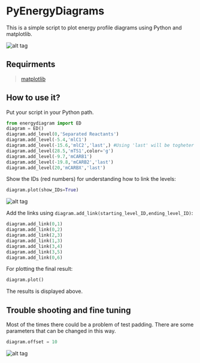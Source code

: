 # PyEnergyDiagrams
This is a simple script to plot energy profile diagrams using Python and matplotlib.

![alt tag](https://github.com/giacomomarchioro/PyEnergyDiagrams/blob/master/Final.png)
## Requirments
  > [matplotlib](http://matplotlib.org/users/installing.html)
  
## How to use it?

Put your script in your Python path.

```python
from energydiagram import ED
diagram = ED()
diagram.add_level(0,'Separated Reactants')
diagram.add_level(-5.4,'mlC1')
diagram.add_level(-15.6,'mlC2','last',) #Using 'last' will be togheter with the previous level
diagram.add_level(28.5,'mTS1',color='g')
diagram.add_level(-9.7,'mCARB1')
diagram.add_level(-19.8,'mCARB2','last')
diagram.add_level(20,'mCARBX','last')
```
Show the IDs (red numbers) for understanding how to link the levels:

```python
diagram.plot(show_IDs=True)
```
![alt tag](https://github.com/giacomomarchioro/PyEnergyDiagrams/blob/master/With_IDs.png)

Add the links using `diagram.add_link(starting_level_ID,ending_level_ID)`:
```python
diagram.add_link(0,1)
diagram.add_link(0,2)
diagram.add_link(2,3)
diagram.add_link(1,3)
diagram.add_link(3,4)
diagram.add_link(3,5)
diagram.add_link(0,6)
```
For plotting the final result:
```python
diagram.plot()
```
The results is displayed above.
## Trouble shooting and fine tuning
Most of the times there could be a problem of test padding. There are some parameters that can be changed in this way.
```python
diagram.offset = 10
```
![alt tag](https://github.com/giacomomarchioro/PyEnergyDiagrams/blob/master/Explained.jpg)
